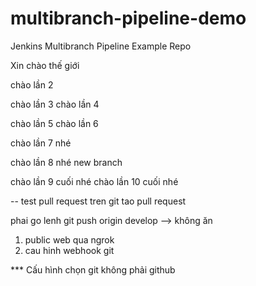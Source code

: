 # multibranch-pipeline-demo
Jenkins Multibranch Pipeline Example Repo
 
Xin chào thế giới

chào lần 2

chào lần 3
chào lần 4

chào lần 5
chào lần 6

chào lần 7 nhé

chào lần 8 nhé new branch

chào lần 9 cuối nhé 
chào lần 10 cuối nhé 

-- test pull request
tren git tao pull request

phai go lenh git push origin develop --> không ăn

1. public web qua ngrok
2. cau hinh webhook git


*** Cấu hình chọn git không phải github